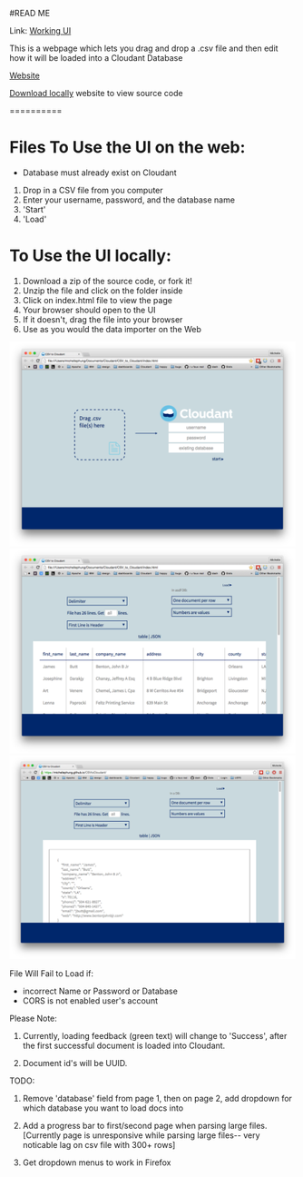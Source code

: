 #READ ME

Link: [Working UI](https://michellephung.github.io/CSVtoCloudant/)  

This is a webpage which lets you drag and drop a .csv file and then edit how it will be loaded into a Cloudant Database


[Website](https://michellephung.github.io/CSVtoCloudant/)

[Download locally](https://github.com/michellephung/CSVtoCloudant) website to view source code

==========

# Files To Use the UI on the web:

- Database must already exist on Cloudant
1. Drop in a CSV file from you computer
2. Enter your username, password, and the database name
3. 'Start'
4. 'Load'  

# To Use the UI locally:  
1. Download a zip of the source code, or fork it!
1. Unzip the file and click on the folder inside
1. Click on index.html file to view the page
2. Your browser should open to the UI
3. If it doesn't, drag the file into your browser
4. Use as you would the data importer on the Web


![firstpage](screenshots/FrontPage.png)
![secondpage](screenshots/SecondPage.png)
![jsonview](screenshots/jsonview.png)

File Will Fail to Load if:    
- incorrect Name or Password or Database  
- CORS is not enabled user's account


Please Note:

1. Currently, loading feedback (green text) will change to 'Success', after the first successful document is loaded into Cloudant. 

2. Document id's will be UUID.

TODO:   

1. Remove 'database' field from page 1, then on page 2, add dropdown for which database you want to load docs into  

4. Add a progress bar to first/second page when parsing large files. [Currently page is unresponsive while parsing large files-- very noticable lag on csv file with 300+ rows]  

5. Get dropdown menus to work in Firefox

